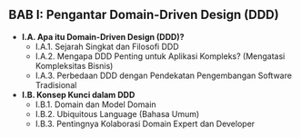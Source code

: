 ## BAB I: Pengantar Domain-Driven Design (DDD)

* **I.A. Apa itu Domain-Driven Design (DDD)?**
    * I.A.1. Sejarah Singkat dan Filosofi DDD
    * I.A.2. Mengapa DDD Penting untuk Aplikasi Kompleks? (Mengatasi Kompleksitas Bisnis)
    * I.A.3. Perbedaan DDD dengan Pendekatan Pengembangan Software Tradisional
* **I.B. Konsep Kunci dalam DDD**
    * I.B.1. Domain dan Model Domain
    * I.B.2. Ubiquitous Language (Bahasa Umum)
    * I.B.3. Pentingnya Kolaborasi Domain Expert dan Developer

